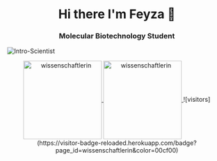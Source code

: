 ### <h1 align="center">Hi there I'm Feyza 👋</h1>
<h3 align="center">Molecular Biotechnology Student</h3>

![Intro-Scientist](https://user-images.githubusercontent.com/72699045/129462689-028cc56f-c1f4-46be-9b4b-17cadd380f8b.gif)

<p align="center">
	<a href="https://github.com/wissenschaftlerin">
		  <img height="180em" align="center" src="https://github-readme-stats.vercel.app/api?		username=wissenschaftlerin&show_icons=true&locale=en&theme=dark&include_all_commits=true&count_private=true" alt="wissenschaftlerin"/>
		  <img height="180em" align="center" src="https://github-profile-trophy.vercel.app/?username=wissenschaftlerin-ma&theme=darkhub"
username=wissenschaftlerin&show_icons=true&locale=en&layout=compact&langs_count=8&theme=dark" alt="wissenschaftlerin"/>
	</a>
![visitors](https://visitor-badge-reloaded.herokuapp.com/badge?page_id=wissenschaftlerin&color=00cf00)
<!--


														     
**wissenschaftlerin/wissenschaftlerin** is a ✨ _special_ ✨ repository because its `README.md` (this file) appears on your GitHub profile.

Here are some ideas to get you started:

- 🔭 I’m currently working on ...
- 🌱 I’m currently learning ...
- 👯 I’m looking to collaborate on ...
- 🤔 I’m looking for help with ...
- 💬 Ask me about ...
- 📫 How to reach me: ...
- 😄 Pronouns: ...
- ⚡ Fun fact: ...
-->

